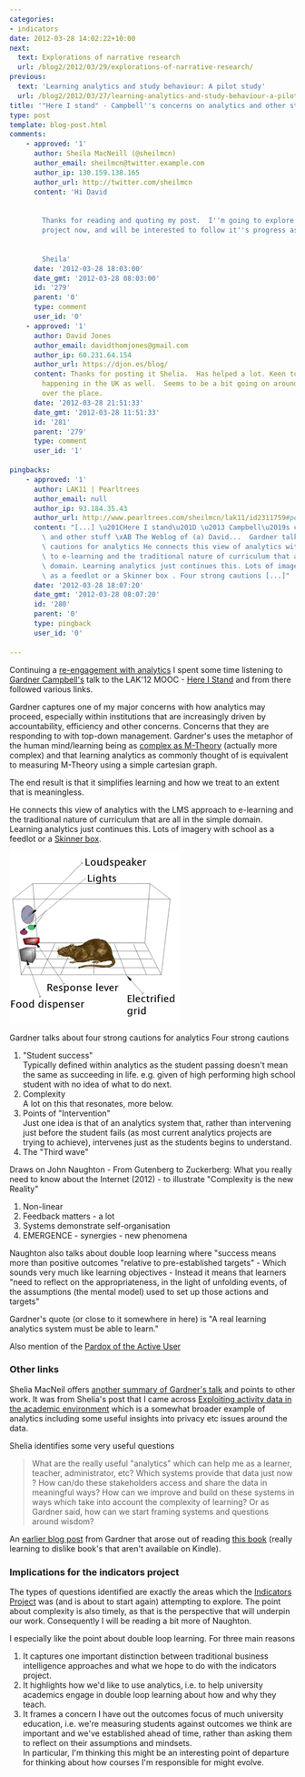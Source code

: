 ```yaml
---
categories:
- indicators
date: 2012-03-28 14:02:22+10:00
next:
  text: Explorations of narrative research
  url: /blog2/2012/03/29/explorations-of-narrative-research/
previous:
  text: 'Learning analytics and study behaviour: A pilot study'
  url: /blog2/2012/03/27/learning-analytics-and-study-behaviour-a-pilot-study/
title: '"Here I stand" - Campbell''s concerns on analytics and other stuff'
type: post
template: blog-post.html
comments:
    - approved: '1'
      author: Sheila MacNeill (@sheilmcn)
      author_email: sheilmcn@twitter.example.com
      author_ip: 130.159.138.165
      author_url: http://twitter.com/sheilmcn
      content: 'Hi David
    
    
        Thanks for reading and quoting my post.  I''m going to explore your Indicators
        project now, and will be interested to follow it''s progress as it starts up again.
    
    
        Sheila'
      date: '2012-03-28 18:03:00'
      date_gmt: '2012-03-28 08:03:00'
      id: '279'
      parent: '0'
      type: comment
      user_id: '0'
    - approved: '1'
      author: David Jones
      author_email: davidthomjones@gmail.com
      author_ip: 60.231.64.154
      author_url: https://djon.es/blog/
      content: Thanks for posting it Shelia.  Has helped a lot. Keen to follow what's
        happening in the UK as well.  Seems to be a bit going on around analytics all
        over the place.
      date: '2012-03-28 21:51:33'
      date_gmt: '2012-03-28 11:51:33'
      id: '281'
      parent: '279'
      type: comment
      user_id: '1'
    
pingbacks:
    - approved: '1'
      author: LAK11 | Pearltrees
      author_email: null
      author_ip: 93.184.35.43
      author_url: http://www.pearltrees.com/sheilmcn/lak11/id2311759#pearl39161593&show=reveal,6
      content: "[...] \u201CHere I stand\u201D \u2013 Campbell\u2019s concerns on analytics\
        \ and other stuff \xAB The Weblog of (a) David...  Gardner talks about four strong\
        \ cautions for analytics He connects this view of analytics with the LMS approach\
        \ to e-learning and the traditional nature of curriculum that are all in the simple\
        \ domain. Learning analytics just continues this. Lots of imagery with school\
        \ as a feedlot or a Skinner box . Four strong cautions [...]"
      date: '2012-03-28 18:07:20'
      date_gmt: '2012-03-28 08:07:20'
      id: '280'
      parent: '0'
      type: pingback
      user_id: '0'
    
---
```

Continuing a [re-engagement with analytics](/blog2/2012/03/27/learning-analytics-and-study-behaviour-a-pilot-study/) I spent some time listening to [Gardner Campbell's](http://www.gardnercampbell.net/) talk to the LAK'12 MOOC - [Here I Stand](http://lak12.wikispaces.com/Recordings) and from there followed various links.

Gardner captures one of my major concerns with how analytics may proceed, especially within institutions that are increasingly driven by accountability, efficiency and other concerns. Concerns that they are responding to with top-down management. Gardner's uses the metaphor of the human mind/learning being as [complex as M-Theory](http://en.wikipedia.org/wiki/M-theory) (actually more complex) and that learning analytics as commonly thought of is equivalent to measuring M-Theory using a simple cartesian graph.

The end result is that it simplifies learning and how we treat to an extent that is meaningless.

He connects this view of analytics with the LMS approach to e-learning and the traditional nature of curriculum that are all in the simple domain. Learning analytics just continues this. Lots of imagery with school as a feedlot or a [Skinner box](http://en.wikipedia.org/wiki/Operant_conditioning_chamber).

![Wikipedia image of Skinner box](images/300px-Skinner_box_scheme_01.png)

Gardner talks about four strong cautions for analytics Four strong cautions

1. "Student success"  
    Typically defined within analytics as the student passing doesn't mean the same as succeeding in life. e.g. given of high performing high school student with no idea of what to do next.
2. Complexity  
    A lot on this that resonates, more below.
3. Points of "Intervention"  
    Just one idea is that of an analytics system that, rather than intervening just before the student fails (as most current analytics projects are trying to achieve), intervenes just as the students begins to understand.
4. The "Third wave"

Draws on John Naughton - From Gutenberg to Zuckerberg: What you really need to know about the Internet (2012) - to illustrate "Complexity is the new Reality"

1. Non-linear
2. Feedback matters - a lot
3. Systems demonstrate self-organisation
4. EMERGENCE - synergies - new phenomena

Naughton also talks about double loop learning where "success means more than positive outcomes "relative to pre-established targets" - Which sounds very much like learning objectives - Instead it means that learners "need to reflect on the appropriateness, in the light of unfolding events, of the assumptions (the mental model) used to set up those actions and targets"

Gardner's quote (or close to it somewhere in here) is "A real learning analytics system must be able to learn."

Also mention of the [Pardox of the Active User](http://www.useit.com/alertbox/activeuserparadox.html)

### Other links

Shelia MacNeil offers [another summary of Gardner's talk](http://blogs.cetis.ac.uk/sheilamacneill/2012/03/09/learning-analytics-where-do-you-stand/) and points to other work. It was from Shelia's post that I came across [Exploiting activity data in the academic environment](http://www.activitydata.org/index.html) which is a somewhat broader example of analytics including some useful insights into privacy etc issues around the data.

Shelia identifies some very useful questions

> What are the really useful "analytics" which can help me as a learner, teacher, administrator, etc? Which systems provide that data just now ? How can/do these stakeholders access and share the data in meaningful ways? How can we improve and build on these systems in ways which take into account the complexity of learning? Or as Gardner said, how can we start framing systems and questions around wisdom?

An [earlier blog post](http://www.gardnercampbell.net/blog1/?p=1499) from Gardner that arose out of reading [this book](http://www.amazon.com/An-Elusive-Science-Troubling-Education/dp/0226467732/ref=sr_1_3?ie=UTF8&qid=1332906615&sr=8-3) (really learning to dislike book's that aren't available on Kindle).

### Implications for the indicators project

The types of questions identified are exactly the areas which the [Indicators Project](http://indicatorsproject.wordpress.com/) was (and is about to start again) attempting to explore. The point about complexity is also timely, as that is the perspective that will underpin our work. Consequently I will be reading a bit more of Naughton.

I especially like the point about double loop learning. For three main reasons

1. It captures one important distinction between traditional business intelligence approaches and what we hope to do with the indicators project.
2. It highlights how we'd like to use analytics, i.e. to help university academics engage in double loop learning about how and why they teach.
3. It frames a concern I have out the outcomes focus of much university education, i.e. we're measuring students against outcomes we think are important and we've established ahead of time, rather than asking them to reflect on their assumptions and mindsets.  
    In particular, I'm thinking this might be an interesting point of departure for thinking about how courses I'm responsible for might evolve.